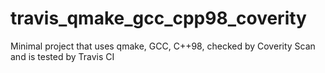 # travis_qmake_gcc_cpp98_coverity
Minimal project that uses qmake, GCC, C++98, checked by Coverity Scan and is tested by Travis CI
